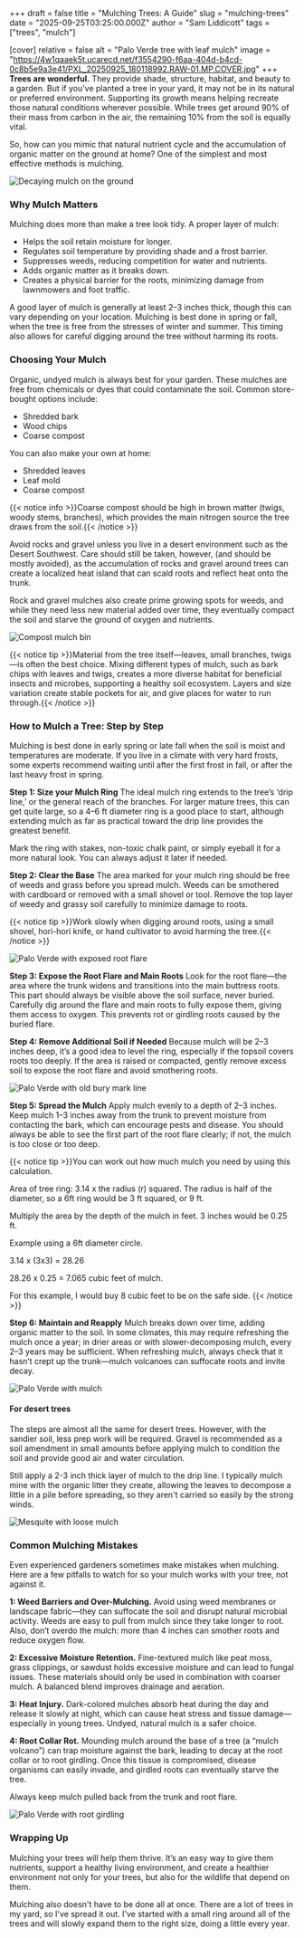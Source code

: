 +++
draft = false
title = "Mulching Trees: A Guide"
slug = "mulching-trees"
date = "2025-09-25T03:25:00.000Z"
author = "Sam Liddicott"
tags = ["trees", "mulch"]

[cover]
relative = false
alt = "Palo Verde tree with leaf mulch"
image = "https://4w1qaaek5t.ucarecd.net/f3554290-f6aa-404d-b4cd-0c8b5e9a3e41/PXL_20250925_180118992.RAW-01.MP.COVER.jpg"
+++
**Trees are wonderful.** They provide shade, structure, habitat, and beauty to a garden. But if you’ve planted a tree in your yard, it may not be in its natural or preferred environment. Supporting its growth means helping recreate those natural conditions wherever possible. While trees get around 90% of their mass from carbon in the air, the remaining 10% from the soil is equally vital.

So, how can you mimic that natural nutrient cycle and the accumulation of organic matter on the ground at home? One of the simplest and most effective methods is mulching.

![Decaying mulch on the ground](https://4w1qaaek5t.ucarecd.net/aec80cf4-3603-4bc0-9f0b-c87e045805d8/old-rotten-tree-branches-fallen-ground.jpg)

### Why Mulch Matters

Mulching does more than make a tree look tidy. A proper layer of mulch:

* Helps the soil retain moisture for longer.
* Regulates soil temperature by providing shade and a frost barrier.
* Suppresses weeds, reducing competition for water and nutrients.
* Adds organic matter as it breaks down.
* Creates a physical barrier for the roots, minimizing damage from lawnmowers and foot traffic.

A good layer of mulch is generally at least 2–3 inches thick, though this can vary depending on your location. Mulching is best done in spring or fall, when the tree is free from the stresses of winter and summer. This timing also allows for careful digging around the tree without harming its roots.

### Choosing Your Mulch

Organic, undyed mulch is always best for your garden. These mulches are free from chemicals or dyes that could contaminate the soil. Common store-bought options include:

* Shredded bark
* Wood chips
* Coarse compost

You can also make your own at home:

* Shredded leaves
* Leaf mold
* Coarse compost

{{< notice info >}}Coarse compost should be high in brown matter (twigs, woody stems, branches), which provides the main nitrogen source the tree draws from the soil.{{< /notice >}} 

Avoid rocks and gravel unless you live in a desert environment such as the Desert Southwest. Care should still be taken, however, (and should be mostly avoided), as the accumulation of rocks and gravel around trees can create a localized heat island that can scald roots and reflect heat onto the trunk.

Rock and gravel mulches also create prime growing spots for weeds, and while they need less new material added over time, they eventually compact the soil and starve the ground of oxygen and nutrients.

![Compost mulch bin](https://4w1qaaek5t.ucarecd.net/e38965b6-9433-4ba6-b724-5e4fc80dd7f2/high-angle-view-insect-ground.jpg)

{{< notice tip >}}Material from the tree itself—leaves, small branches, twigs—is often the best choice. Mixing different types of mulch, such as bark chips with leaves and twigs, creates a more diverse habitat for beneficial insects and microbes, supporting a healthy soil ecosystem. Layers and size variation create stable pockets for air, and give places for water to run through.{{< /notice >}}

### How to Mulch a Tree: Step by Step

Mulching is best done in early spring or late fall when the soil is moist and temperatures are moderate. If you live in a climate with very hard frosts, some experts recommend waiting until after the first frost in fall, or after the last heavy frost in spring. 

**Step 1: Size your Mulch Ring**
The ideal mulch ring extends to the tree’s ‘drip line,’ or the general reach of the branches. For larger mature trees, this can get quite large, so a 4–6 ft diameter ring is a good place to start, although extending mulch as far as practical toward the drip line provides the greatest benefit.

Mark the ring with stakes, non-toxic chalk paint, or simply eyeball it for a more natural look. You can always adjust it later if needed.

**Step 2: Clear the Base**
The area marked for your mulch ring should be free of weeds and grass before you spread mulch. Weeds can be smothered with cardboard or removed with a small shovel or tool. Remove the top layer of weedy and grassy soil carefully to minimize damage to roots.

{{< notice tip >}}Work slowly when digging around roots, using a small shovel, hori-hori knife, or hand cultivator to avoid harming the tree.{{< /notice >}}

![Palo Verde with exposed root flare](https://4w1qaaek5t.ucarecd.net/6985b66d-0442-44a7-847c-dba4d1070466/PXL_20250925_174931800.RAW-01.COVER.jpg "This Palo Verde only had a few main buttress root flares.")



**Step 3: Expose the Root Flare and Main Roots**
Look for the root flare—the area where the trunk widens and transitions into the main buttress roots. This part should always be visible above the soil surface, never buried. Carefully dig around the flare and main roots to fully expose them, giving them access to oxygen. This prevents rot or girdling roots caused by the buried flare.

**Step 4: Remove Additional Soil if Needed**
Because mulch will be 2–3 inches deep, it’s a good idea to level the ring, especially if the topsoil covers roots too deeply. If the area is raised or compacted, gently remove excess soil to expose the root flare and avoid smothering roots.

![Palo Verde with old bury mark line](https://4w1qaaek5t.ucarecd.net/3d667acf-bba1-4063-9f03-e4e6fbc47262/PXL_20250925_215150468.RAW-01.COVER.jpg "You can see the old dirt line where the soil surface used to be. I removed about an inch of dirt to level the area.")

**Step 5: Spread the Mulch**
Apply mulch evenly to a depth of 2–3 inches. Keep mulch 1–3 inches away from the trunk to prevent moisture from contacting the bark, which can encourage pests and disease. You should always be able to see the first part of the root flare clearly; if not, the mulch is too close or too deep.

{{< notice tip >}}You can work out how much mulch you need by using this calculation. 

Area of tree ring: 3.14 x the radius (r) squared. The radius is half of the diameter, so a 6ft ring would be 3 ft squared, or 9 ft.

Multiply the area by the depth of the mulch in feet. 3 inches would be 0.25 ft.

Example using a 6ft diameter circle.

3.14 x (3x3) = 28.26

28.26 x 0.25 = 7.065 cubic feet of mulch. 

For this example, I would buy 8 cubic feet to be on the safe side. {{< /notice >}}

**Step 6: Maintain and Reapply**
Mulch breaks down over time, adding organic matter to the soil. In some climates, this may require refreshing the mulch once a year; in drier areas or with slower-decomposing mulch, every 2–3 years may be sufficient. When refreshing mulch, always check that it hasn’t crept up the trunk—mulch volcanoes can suffocate roots and invite decay.

![Palo Verde with mulch](https://4w1qaaek5t.ucarecd.net/59b83a76-5d6c-4cdc-826d-1bc7c1aa1967/PXL_20250925_180118992.RAW-01.MP.COVER.jpg "The mulch is pulled back from the tree to prevent trunk rot.")

#### For desert trees 

The steps are almost all the same for desert trees. However, with the sandier soil, less prep work will be required. Gravel is recommended as a soil amendment in small amounts before applying mulch to condition the soil and provide good air and water circulation.

Still apply a 2-3 inch thick layer of mulch to the drip line. I typically mulch mine with the organic litter they create, allowing the leaves to decompose a little in a pile before spreading, so they aren't carried so easily by the strong winds.

![Mesquite with loose mulch](https://4w1qaaek5t.ucarecd.net/e2f653c5-9f5a-483b-8192-ef7077ddc9ce/PXL_20250925_215422529.RAW-01.COVER.jpg "This mature Velvet Mesquite is very healthy. I simply rake the litter into a ring around the tree and let it decompose. It's a bit of controlled chaos.")

### Common Mulching Mistakes

Even experienced gardeners sometimes make mistakes when mulching. 
Here are a few pitfalls to watch for so your mulch works with your tree, not against it.

**1: Weed Barriers and Over-Mulching.** Avoid using weed membranes or landscape fabric—they can suffocate the soil and disrupt natural microbial activity. Weeds are easy to pull from mulch since they take longer to root. Also, don’t overdo the mulch: more than 4 inches can smother roots and reduce oxygen flow.

**2: Excessive Moisture Retention.** Fine-textured mulch like peat moss, grass clippings, or sawdust holds excessive moisture and can lead to fungal issues. These materials should only be used in combination with coarser mulch. A balanced blend improves drainage and aeration.

**3: Heat Injury.** Dark-colored mulches absorb heat during the day and release it slowly at night, which can cause heat stress and tissue damage—especially in young trees. Undyed, natural mulch is a safer choice.

**4: Root Collar Rot.** Mounding mulch around the base of a tree (a “mulch volcano”) can trap moisture against the bark, leading to decay at the root collar or to root girdling. Once this tissue is compromised, disease organisms can easily invade, and girdled roots can eventually starve the tree.

Always keep mulch pulled back from the trunk and root flare.

![Palo Verde with root girdling](https://4w1qaaek5t.ucarecd.net/79fb85c2-8bce-4187-82ec-721c63835c38/PXL_20250925_175126648.RAW-01.COVER.jpg "
If you notice root girdling, you can often handle smaller cases yourself with care if you have the tools and knowledge. For more serious ones, it’s best to consult a registered arborist or take a class on safe correction techniques.")

### Wrapping Up

Mulching your trees will help them thrive. It’s an easy way to give them nutrients, support a healthy living environment, and create a healthier environment not only for your trees, but also for the wildlife that depend on them.

Mulching also doesn't have to be done all at once. There are a lot of trees in my yard, so I've spread it out. I've started with a small ring around all of the trees and will slowly expand them to the right size, doing a little every year.
